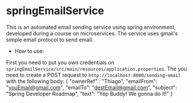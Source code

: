 # springEmailService

This is an automated email sending service using spring environment, developed during a course on microservices.
The service uses gmail's simple email protocol to send email. 

* How to use: 

First you need to put you own credentials on `springEmailService/src/main/resources/application.properties`. The you need to create a POST request to `http://localhost:8080/sending-email` with the following body:
{
  "ownerRef" : "Thiago",
  "emailFrom": "youEmail@gmail.com",
  "emailTo": "destEmail@gmail.com",
  "subject": "Spring Developer Roadmap",
  "text": "Yep Buddy! We gonna do it!"
}
